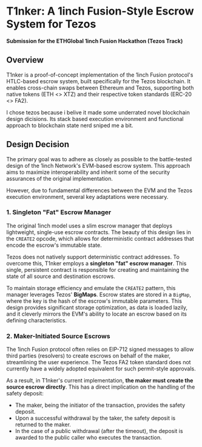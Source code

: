 # T1nker: A 1inch Fusion-Style Escrow System for Tezos

**Submission for the ETHGlobal 1inch Fusion Hackathon (Tezos Track)**

## Overview

T1nker is a proof-of-concept implementation of the 1inch Fusion protocol's HTLC-based escrow system, built specifically for the Tezos blockchain. It enables cross-chain swaps between Ethereum and Tezos, supporting both native tokens (ETH <> XTZ) and their respective token standards (ERC-20 <> FA2).


I chose tezos because i belive it made some underrated novel blockchain design dicisions. Its stack based execution environment and functional approach to blockchain state nerd sniped me a bit.

## Design Decision 

The primary goal was to adhere as closely as possible to the battle-tested design of the 1inch Network's EVM-based escrow system. This approach aims to maximize interoperability and inherit some of the security assurances of the original implementation.

However, due to fundamental differences between the EVM and the Tezos execution environment, several key adaptations were necessary.

### 1. Singleton "Fat" Escrow Manager

The original 1inch model uses a slim escrow manager that deploys lightweight, single-use escrow contracts. The beauty of this design lies in the `CREATE2` opcode, which allows for deterministic contract addresses that encode the escrow's immutable state.

Tezos does not natively support deterministic contract addresses. To overcome this, T1nker employs a **singleton "fat" escrow manager**. This single, persistent contract is responsible for creating and maintaining the state of all source and destination escrows.

To maintain storage efficiency and emulate the `CREATE2` pattern, this manager leverages Tezos' **BigMaps**. Escrow states are stored in a `BigMap`, where the key is the hash of the escrow's immutable parameters. This design provides significant storage optimization, as data is loaded lazily, and it cleverly mirrors the EVM's ability to locate an escrow based on its defining characteristics.

### 2. Maker-Initiated Source Escrows

The 1inch Fusion protocol often relies on EIP-712 signed messages to allow third parties (resolvers) to create escrows on behalf of the maker, streamlining the user experience. The Tezos FA2 token standard does not currently have a widely adopted equivalent for such permit-style approvals.

As a result, in T1nker's current implementation, **the maker must create the source escrow directly**. This has a direct implication on the handling of the safety deposit:

-   The maker, being the initiator of the transaction, provides the safety deposit.
-   Upon a successful withdrawal by the taker, the safety deposit is returned to the maker.
-   In the case of a public withdrawal (after the timeout), the deposit is awarded to the public caller who executes the transaction.